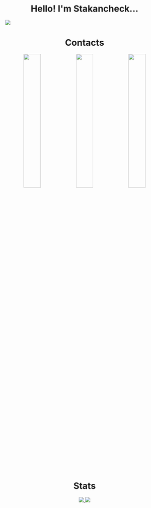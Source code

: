 <h1 align="center" >Hello! I'm Stakancheck...</h1>

<img src="https://github.com/stakancheck/Stakancheck/assets/49817414/bc5b7e8d-d412-433a-81ab-2b005fd89fda">
<br>

<h1 align="center" >Contacts</h1>

<p align="center">
  <a href="mailto:stakancheck@gmail.com"><img width="33%" src="https://github.com/stakancheck/Stakancheck/assets/49817414/35722266-d432-40a9-9d91-0423f6debc72"></a><a href="https://t.me/stakancheck"><img width="33%" src="https://github.com/stakancheck/Stakancheck/assets/49817414/eb410d01-f577-4629-af5c-23b9c904495c"></a><a href="https://stakancheck.github.io/"><img width="33%" src="https://github.com/stakancheck/Stakancheck/assets/49817414/ad909476-cac8-4698-ac21-cccead6044e3"></a>
</p>
<br>


<h1 align="center" >Stats</h1>
<p align="center">
  <a href="https://github.com/stakancheck" >
    <img src="https://github-readme-stats.vercel.app/api?username=stakancheck&show_icons=true&theme=tokyonight&bg_color=0F0F0F&icon_color=53D2CF&text_color=F2F2F2&title_color=53D2CF&border_radius=10&count_private=true&show_icons=true&card_width=970px&include_all_commits=true" />
    <img src="https://github-readme-stats.vercel.app/api/top-langs/?username=stakancheck&layout=compact&theme=tokyonight&bg_color=0F0F0F&icon_color=53D2CF&text_color=F2F2F2&title_color=53D2CF&border_radius=10&card_width=920px" />
  </a>
</p>
<br>
